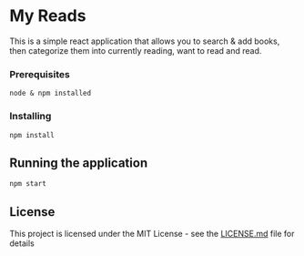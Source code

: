 # My Reads

This is a simple react application that allows you to search & add books, then categorize them into currently reading, want to read and read.

### Prerequisites
```
node & npm installed
```

### Installing

```
npm install
```

## Running the application

```
npm start
``` 

## License

This project is licensed under the MIT License - see the [LICENSE.md](LICENSE.md) file for details

